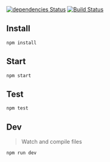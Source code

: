 [![dependencies Status](https://david-dm.org/FabienGreard/ChatGame/status.svg)](https://david-dm.org/FabienGreard/ChatGame)
[![Build Status](https://travis-ci.org/FabienGreard/ChatGame.svg?branch=master)](https://travis-ci.org/FabienGreard/ChatGame)

## Install

`npm install`

## Start

`npm start`

## Test

`npm test`

## Dev
> Watch and compile files

`npm run dev`
